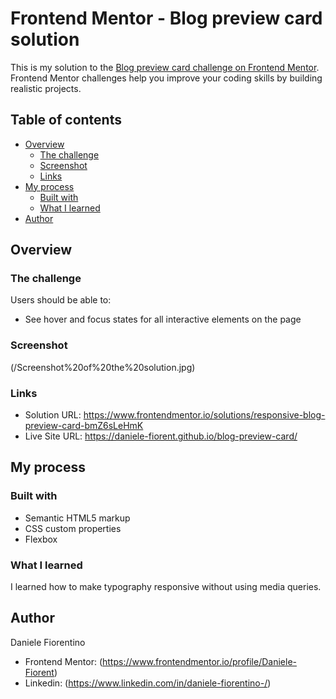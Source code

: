 # Frontend Mentor - Blog preview card solution

This is my solution to the [Blog preview card challenge on Frontend Mentor](https://www.frontendmentor.io/challenges/blog-preview-card-ckPaj01IcS). Frontend Mentor challenges help you improve your coding skills by building realistic projects. 

## Table of contents

- [Overview](#overview)
  - [The challenge](#the-challenge)
  - [Screenshot](#screenshot)
  - [Links](#links)
- [My process](#my-process)
  - [Built with](#built-with)
  - [What I learned](#what-i-learned)
- [Author](#author)


## Overview

### The challenge

Users should be able to:

- See hover and focus states for all interactive elements on the page

### Screenshot

(/Screenshot%20of%20the%20solution.jpg)


### Links

- Solution URL: https://www.frontendmentor.io/solutions/responsive-blog-preview-card-bmZ6sLeHmK
- Live Site URL: https://daniele-fiorent.github.io/blog-preview-card/

## My process

### Built with

- Semantic HTML5 markup
- CSS custom properties
- Flexbox

### What I learned

I learned how to make typography responsive without using media queries.

## Author 
  Daniele Fiorentino

- Frontend Mentor: (https://www.frontendmentor.io/profile/Daniele-Fiorent)
- Linkedin: (https://www.linkedin.com/in/daniele-fiorentino-/)

